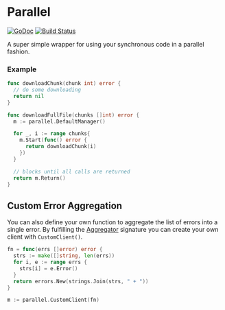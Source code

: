 
# Parallel

[![GoDoc](https://godoc.org/github.com/natebrennand/parallel?status.svg)](https://godoc.org/github.com/natebrennand/parallel)
[![Build Status](https://travis-ci.org/natebrennand/parallel.svg?branch=master)](https://travis-ci.org/natebrennand/parallel)

A super simple wrapper for using your synchronous code in a parallel fashion.



### Example


```go
func downloadChunk(chunk int) error {
  // do some downloading
  return nil
}

func downloadFullFile(chunks []int) error {
  m := parallel.DefaultManager()

  for _, i := range chunks{
    m.Start(func() error {
      return downloadChunk(i)
    })
  }

  // blocks until all calls are returned
  return m.Return()
}
```

## Custom Error Aggregation

You can also define your own function to aggregate the list of errors into a single error.
By fulfilling the [Aggregator](http://godoc.org/github.com/natebrennand/parallel#Aggregator) signature you can create your own client with `CustomClient()`.


```go
fn = func(errs []error) error {
  strs := make([]string, len(errs))
  for i, e := range errs {
    strs[i] = e.Error()
  }
  return errors.New(strings.Join(strs, " + "))
}

m := parallel.CustomClient(fn)
```



